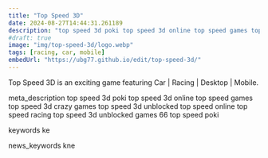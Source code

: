 ```yaml
---
title: "Top Speed 3D"
date: 2024-08-27T14:44:31.261189
description: "top speed 3d poki top speed 3d online top speed games top speed 3d crazy games top speed 3d unblocked top speed online top speed racing top speed 3d unblocked games 66 top speed poki"
#draft: true
image: "img/top-speed-3d/logo.webp"
tags: [racing, car, mobile]
embedUrl: "https://ubg77.github.io/edit/top-speed-3d/"
---
```


Top Speed 3D is an exciting game featuring Car | Racing | Desktop | Mobile.

meta_description
top speed 3d poki top speed 3d online top speed games top speed 3d crazy games top speed 3d unblocked top speed online top speed racing top speed 3d unblocked games 66 top speed poki


keywords
ke


news_keywords
kne
